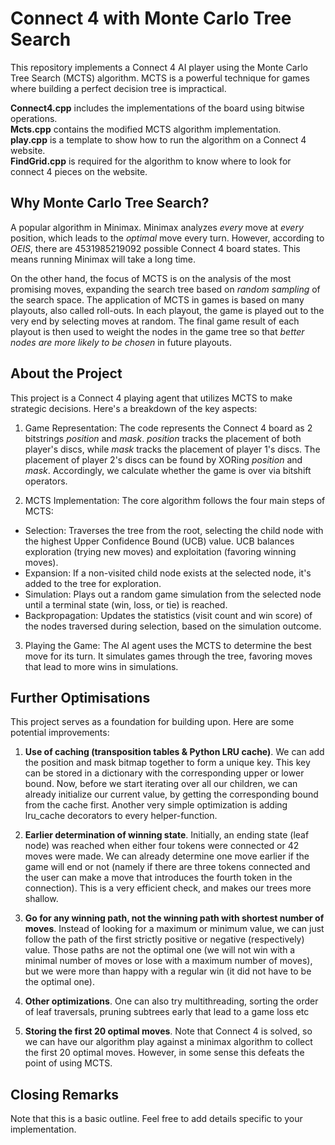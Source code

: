 
# Connect 4 with Monte Carlo Tree Search

This repository implements a Connect 4 AI player using the Monte Carlo Tree Search (MCTS) algorithm. MCTS is a powerful technique for games where building a perfect decision tree is impractical.

**Connect4.cpp** includes the implementations of the board using bitwise operations.\
**Mcts.cpp** contains the modified MCTS algorithm implementation.\
**play.cpp** is a template to show how to run the algorithm on a Connect 4 website.\
**FindGrid.cpp** is required for the algorithm to know where to look for connect 4 pieces on the website.

## Why Monte Carlo Tree Search?
A popular algorithm in Minimax. Minimax analyzes *every* move at *every* position, which leads to the *optimal* move every turn. However, according to *OEIS*, there are 4531985219092 possible Connect 4 board states. This means running Minimax will take a long time.

On the other hand, the focus of MCTS is on the analysis of the most promising moves, expanding the search tree based on *random sampling* of the search space. The application of MCTS in games is based on many playouts, also called roll-outs. In each playout, the game is played out to the very end by selecting moves at random. The final game result of each playout is then used to weight the nodes in the game tree so that *better nodes are more likely to be chosen* in future playouts.

## About the Project
This project is a Connect 4 playing agent that utilizes MCTS to make strategic decisions. Here's a breakdown of the key aspects:

1. Game Representation: The code represents the Connect 4 board as 2 bitstrings *position* and *mask*. *position* tracks the placement of both player's discs, while *mask* tracks the placement of player 1's discs. The placement of player 2's discs can be found by XORing *position* and *mask*. Accordingly, we calculate whether the game is over via bitshift operators.

2. MCTS Implementation: The core algorithm follows the four main steps of MCTS:
- Selection: Traverses the tree from the root, selecting the child node with the highest Upper Confidence Bound (UCB) value. UCB balances exploration (trying new moves) and exploitation (favoring winning moves).
- Expansion: If a non-visited child node exists at the selected node, it's added to the tree for exploration.
- Simulation: Plays out a random game simulation from the selected node until a terminal state (win, loss, or tie) is reached.
- Backpropagation: Updates the statistics (visit count and win score) of the nodes traversed during selection, based on the simulation outcome.

3. Playing the Game: The AI agent uses the MCTS to determine the best move for its turn. It simulates games through the tree, favoring moves that lead to more wins in simulations.

## Further Optimisations
This project serves as a foundation for building upon. Here are some potential improvements:

1. **Use of caching (transposition tables & Python LRU cache)**. We can add the position and mask bitmap together to form a unique key. This key can be stored in a dictionary with the corresponding upper or lower bound. Now, before we start iterating over all our children, we can already initialize our current value, by getting the corresponding bound from the cache first. Another very simple optimization is adding lru_cache decorators to every helper-function.

2. **Earlier determination of winning state**. Initially, an ending state (leaf node) was reached when either four tokens were connected or 42 moves were made. We can already determine one move earlier if the game will end or not (namely if there are three tokens connected and the user can make a move that introduces the fourth token in the connection). This is a very efficient check, and makes our trees more shallow.

3. **Go for any winning path, not the winning path with shortest number of moves**. Instead of looking for a maximum or minimum value, we can just follow the path of the first strictly positive or negative (respectively) value. Those paths are not the optimal one (we will not win with a minimal number of moves or lose with a maximum number of moves), but we were more than happy with a regular win (it did not have to be the optimal one).

4. **Other optimizations**. One can also try multithreading, sorting the order of leaf traversals, pruning subtrees early that lead to a game loss etc

5. **Storing the first 20 optimal moves**. Note that Connect 4 is solved, so we can have our algorithm play against a minimax algorithm to collect the first 20 optimal moves. However, in some sense this defeats the point of using MCTS.


## Closing Remarks
Note that this is a basic outline. Feel free to add details specific to your implementation.
